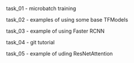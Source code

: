 task_01 - microbatch training

task_02 - examples of using some base TFModels

task_03 - example of using Faster RCNN

task_04 - git tutorial

task_05 - example of uding ResNetAttention